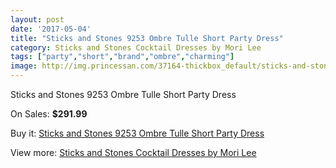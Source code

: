 ```yaml
---
layout: post
date: '2017-05-04'
title: "Sticks and Stones 9253 Ombre Tulle Short Party Dress"
category: Sticks and Stones Cocktail Dresses by Mori Lee
tags: ["party","short","brand","ombre","charming"]
image: http://img.princessan.com/37164-thickbox_default/sticks-and-stones-9253-ombre-tulle-short-party-dress.jpg
---
```

Sticks and Stones 9253 Ombre Tulle Short Party Dress

On Sales: **$291.99**
<a href="https://www.princessan.com/en/17287-sticks-and-stones-9253-ombre-tulle-short-party-dress.html"><amp-img layout="responsive" width="600" height="600" src="//img.princessan.com/37164-thickbox_default/sticks-and-stones-9253-ombre-tulle-short-party-dress.jpg" alt="Sticks and Stones 9253 Ombre Tulle Short Party Dress 0" /></a>
<a href="https://www.princessan.com/en/17287-sticks-and-stones-9253-ombre-tulle-short-party-dress.html"><amp-img layout="responsive" width="600" height="600" src="//img.princessan.com/37166-thickbox_default/sticks-and-stones-9253-ombre-tulle-short-party-dress.jpg" alt="Sticks and Stones 9253 Ombre Tulle Short Party Dress 1" /></a>
<a href="https://www.princessan.com/en/17287-sticks-and-stones-9253-ombre-tulle-short-party-dress.html"><amp-img layout="responsive" width="600" height="600" src="//img.princessan.com/37165-thickbox_default/sticks-and-stones-9253-ombre-tulle-short-party-dress.jpg" alt="Sticks and Stones 9253 Ombre Tulle Short Party Dress 2" /></a>

Buy it: [Sticks and Stones 9253 Ombre Tulle Short Party Dress](https://www.princessan.com/en/17287-sticks-and-stones-9253-ombre-tulle-short-party-dress.html "Sticks and Stones 9253 Ombre Tulle Short Party Dress")

View more: [Sticks and Stones Cocktail Dresses by Mori Lee](https://www.princessan.com/en/145- "Sticks and Stones Cocktail Dresses by Mori Lee")